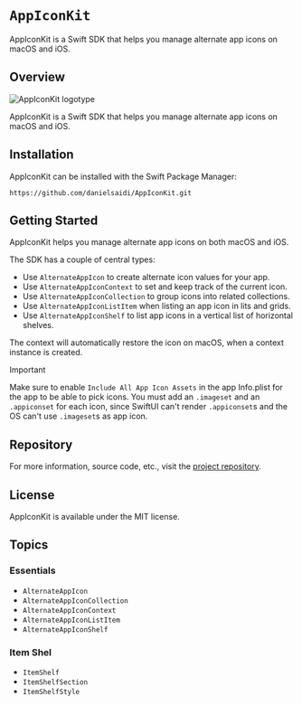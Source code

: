 # ``AppIconKit``

AppIconKit is a Swift SDK that helps you manage alternate app icons on macOS and iOS.



## Overview

![AppIconKit logotype](Logo.png)

AppIconKit is a Swift SDK that helps you manage alternate app icons on macOS and iOS.



## Installation

AppIconKit can be installed with the Swift Package Manager:

```
https://github.com/danielsaidi/AppIconKit.git
```



## Getting Started

AppIconKit helps you manage alternate app icons on both macOS and iOS.

The SDK has a couple of central types:

* Use ``AlternateAppIcon`` to create alternate icon values for your app.
* Use ``AlternateAppIconContext`` to set and keep track of the current icon. 
* Use ``AlternateAppIconCollection`` to group icons into related collections.
* Use ``AlternateAppIconListItem`` when listing an app icon in lits and grids.
* Use ``AlternateAppIconShelf`` to list app icons in a vertical list of horizontal shelves.

The context will automatically restore the icon on macOS, when a context instance is created.  

> [!IMPORTANT]  
> Make sure to enable `Include All App Icon Assets` in the app Info.plist for the app to be able to pick icons. You must add an `.imageset` and an `.appiconset` for each icon, since SwiftUI can't render `.appiconset`s and the OS can't use `.imageset`s as app icon.



## Repository

For more information, source code, etc., visit the [project repository](https://github.com/danielsaidi/AppIconKit).



## License

AppIconKit is available under the MIT license.



## Topics

### Essentials

- ``AlternateAppIcon``
- ``AlternateAppIconCollection``
- ``AlternateAppIconContext``
- ``AlternateAppIconListItem``
- ``AlternateAppIconShelf``


### Item Shel

- ``ItemShelf``
- ``ItemShelfSection``
- ``ItemShelfStyle``
